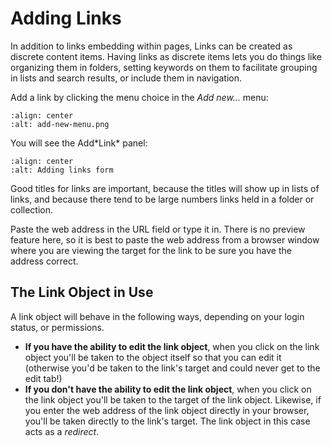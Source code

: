 # Adding Links

In addition to links embedding within pages, Links can be created as discrete content items.
Having links as discrete items lets you do things like organizing them in folders, setting keywords on them to facilitate grouping in lists and search results, or include them in navigation.

Add a link by clicking the menu choice in the *Add new...* menu:

```{figure} ../../_robot/adding-links_add-menu.png
:align: center
:alt: add-new-menu.png
```

You will see the Add\*Link\* panel:

```{figure} ../../_robot/adding-links_add-form.png
:align: center
:alt: Adding links form
```

Good titles for links are important, because the titles will show up in lists of links, and because there tend to be large numbers links held in a folder or collection.

Paste the web address in the URL field or type it in.
There is no preview feature here, so it is best to paste the web address from a browser window where you are viewing the target for the link to be sure you have the address correct.

## The Link Object in Use

A link object will behave in the following ways, depending on your login
status, or permissions.

- **If you have the ability to edit the link object**, when you click on the link object you'll be taken to the object itself so that you can edit it (otherwise you'd be taken to the link's target and could never get to the edit tab!)
- **If you don't have the ability to edit the link object**, when you click on the link object you'll be taken to the target of the link object. Likewise, if you enter the web address of the link object
  directly in your browser, you'll be taken directly to the link's target. The link object in this case acts as a *redirect*.
